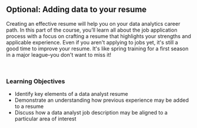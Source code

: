 ## Optional: Adding data to your resume

Creating an effective resume will help you on your data analytics career path. In this part of the course, you’ll learn all about the job application process with a focus on crafting a resume that highlights your strengths and applicable experience. Even if you aren't applying to jobs yet, it's still a good time to improve your resume. It's like spring training for a first season in a major league–you don't want to miss it!

&nbsp;

### Learning Objectives

* Identify key elements of a data analyst resume
* Demonstrate an understanding how previous experience may be added to a resume
* Discuss how a data analyst job description may be aligned to a particular area of interest